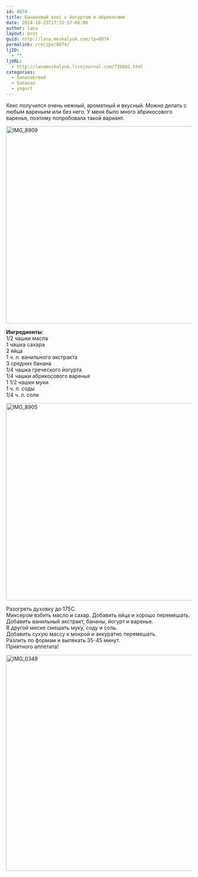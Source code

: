 ```yaml
---
id: 8074
title: Банановый кекс с йогуртом и абрикосами
date: 2014-10-23T17:31:57-08:00
author: lana
layout: post
guid: http://lana.moskalyuk.com/?p=8074
permalink: /recipe/8074/
ljID:
  - ""
ljURL:
  - http://lanamoskalyuk.livejournal.com/720002.html
categories:
  - bananabread
  - bananas
  - yogurt
---
```

Кекс получился очень нежный, ароматный и вкусный. Можно делать с любым вареньем или без него. У меня было много абрикосового варенья, поэтому попробовала такой вариант.

<img loading="lazy" src="https://farm4.staticflickr.com/3931/15247558590_79a7562252_c.jpg" alt="IMG_8909" width="800" height="534" /> 

**Ингредиенты**:  
1/2 чашки масла  
1 чашка сахара  
2 яйца  
1 ч. л. ванильного экстракта  
3 средних банана  
1/4 чашка греческого йогурта  
1/4 чашки абрикосового варенья  
1 1/2 чашки муки  
1 ч. л. соды  
1/4 ч. л. соли

<img loading="lazy" src="https://farm4.staticflickr.com/3927/15433933752_5035eeedf2_c.jpg" alt="IMG_8905" width="800" height="534" /> 

Разогреть духовку до 175С.  
Миксером взбить масло и сахар. Добавить яйца и хорошо перемешать.  
Добавить ванильный экстракт, бананы, йогурт и варенье.  
В другой миске смешать муку, соду и соль.  
Добавить сухую массу к мокрой и аккуратно перемешать.  
Разлить по формам и выпекать 35-45 минут.  
Приятного аппетита!

[<img loading="lazy" src="https://farm3.staticflickr.com/2943/15411274076_4b4440d4fd_c.jpg" alt="IMG_0349" width="800" height="584" />](https://www.flickr.com/photos/67405678@N00/15411274076 "IMG_0349 by lana.moskalyuk, on Flickr")